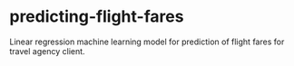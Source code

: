 # predicting-flight-fares
Linear regression machine learning model for prediction of flight fares for travel agency client.
